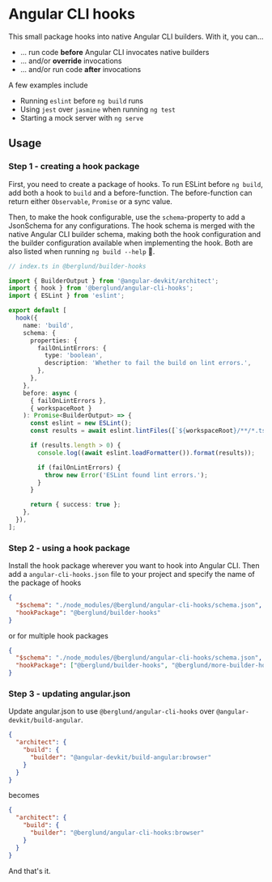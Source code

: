 # Angular CLI hooks

This small package hooks into native Angular CLI builders. With it, you can...

- ... run code **before** Angular CLI invocates native builders
- ... and/or **override** invocations
- ... and/or run code **after** invocations

A few examples include

- Running `eslint` before `ng build` runs
- Using `jest` over `jasmine` when running `ng test`
- Starting a mock server with `ng serve`

## Usage

### Step 1 - creating a hook package

First, you need to create a package of hooks. To run ESLint before `ng build`, add both a hook to `build` and a before-function. The before-function can return either `Observable`, `Promise` or a sync value.

Then, to make the hook configurable, use the `schema`-property to add a JsonSchema for any configurations. The hook schema is merged with the native Angular CLI builder schema, making both the hook configuration and the builder configuration available when implementing the hook. Both are also listed when running `ng build --help` 🥳.

```typescript
// index.ts in @berglund/builder-hooks

import { BuilderOutput } from '@angular-devkit/architect';
import { hook } from '@berglund/angular-cli-hooks';
import { ESLint } from 'eslint';

export default [
  hook({
    name: 'build',
    schema: {
      properties: {
        failOnLintErrors: {
          type: 'boolean',
          description: 'Whether to fail the build on lint errors.',
        },
      },
    },
    before: async (
      { failOnLintErrors },
      { workspaceRoot }
    ): Promise<BuilderOutput> => {
      const eslint = new ESLint();
      const results = await eslint.lintFiles([`${workspaceRoot}/**/*.ts`]);

      if (results.length > 0) {
        console.log((await eslint.loadFormatter()).format(results));

        if (failOnLintErrors) {
          throw new Error('ESLint found lint errors.');
        }
      }

      return { success: true };
    },
  }),
];
```

### Step 2 - using a hook package

Install the hook package wherever you want to hook into Angular CLI. Then add a `angular-cli-hooks.json` file to your project and specify the name of the package of hooks

```json
{
  "$schema": "./node_modules/@berglund/angular-cli-hooks/schema.json",
  "hookPackage": "@berglund/builder-hooks"
}
```

or for multiple hook packages

```json
{
  "$schema": "./node_modules/@berglund/angular-cli-hooks/schema.json",
  "hookPackage": ["@berglund/builder-hooks", "@berglund/more-builder-hooks"]
}
```

### Step 3 - updating angular.json

Update angular.json to use `@berglund/angular-cli-hooks` over `@angular-devkit/build-angular`.

```json
{
  "architect": {
    "build": {
      "builder": "@angular-devkit/build-angular:browser"
    }
  }
}
```

becomes

```json
{
  "architect": {
    "build": {
      "builder": "@berglund/angular-cli-hooks:browser"
    }
  }
}
```

And that's it.
